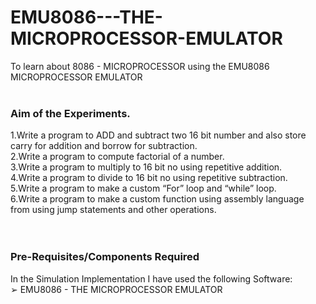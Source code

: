 # EMU8086---THE-MICROPROCESSOR-EMULATOR<br>
To learn about 8086 - MICROPROCESSOR using the EMU8086 MICROPROCESSOR EMULATOR<br><br>
### Aim of the Experiments.<br>
1.Write a program to ADD and subtract two 16 bit number and also store carry for addition and borrow for subtraction.<br>
2.Write a program to compute factorial of a number.<br>
3.Write a program to multiply to 16 bit no using repetitive addition.<br>
4.Write a program to divide to 16 bit no using repetitive subtraction.<br>
5.Write a program to make a custom “For” loop and “while” loop.<br>
6.Write a program to make a custom function using assembly language from using jump statements and other operations.<br>
<br><br>
### Pre-Requisites/Components Required<br>
In the Simulation Implementation I have used the following Software:<br>
➢ EMU8086 - THE MICROPROCESSOR EMULATOR<br>
